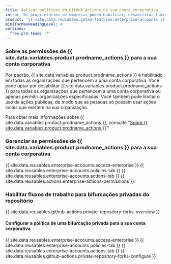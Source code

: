 ```yaml
---
title: Aplicar políticas do GitHub Actions na sua conta corporativa
intro: 'Os proprietários de empresas podem habilitar, desabilitar limitar {{ site.data.variables.product.prodname_actions }} para uma conta corporativa.'
product: '{{ site.data.reusables.gated-features.enterprise-accounts }}'
miniTocMaxHeadingLevel: 4
versions:
  free-pro-team: '*'
---
```


### Sobre as permissões de {{ site.data.variables.product.prodname_actions }} para a sua conta corporativa

Por padrão, {{ site.data.variables.product.prodname_actions }} é habilitado em todas as organizações que pertencem a uma conta corporativa. Você pode optar por desabilitar {{ site.data.variables.product.prodname_actions }} para todas as organizações que pertencem a uma conta corporativa ou apenas permitir organizações especificadas. Você também pode limitar o uso de ações públicas, de modo que as pessoas só possam usar ações locais que existem na sua organização.

Para obter mais informações sobre {{ site.data.variables.product.prodname_actions }}, consulte "[Sobre {{ site.data.variables.product.prodname_actions }}](/actions/getting-started-with-github-actions/about-github-actions)."


### Gerenciar as permissões de {{ site.data.variables.product.prodname_actions }} para a sua conta corporativa

{{ site.data.reusables.enterprise-accounts.access-enterprise }}
{{ site.data.reusables.enterprise-accounts.policies-tab }}
{{ site.data.reusables.enterprise-accounts.actions-tab }}
{{ site.data.reusables.actions.enterprise-actions-permissions }}

### Habilitar fluxos de trabalho para bifurcações privadas do repositório

{{ site.data.reusables.github-actions.private-repository-forks-overview }}

#### Configurar a política de uma bifurcação privada para a sua conta corporativa

{{ site.data.reusables.enterprise-accounts.access-enterprise }}
{{ site.data.reusables.enterprise-accounts.policies-tab }}
{{ site.data.reusables.enterprise-accounts.actions-tab }}
{{ site.data.reusables.github-actions.private-repository-forks-configure }}
